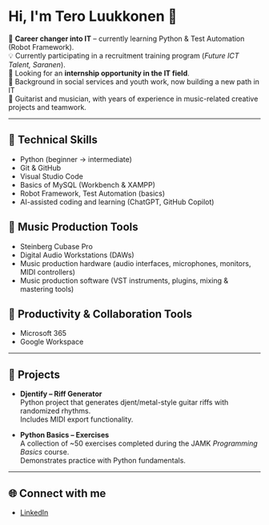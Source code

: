 # Hi, I'm Tero Luukkonen 👋

🎯 **Career changer into IT** – currently learning Python & Test Automation (Robot Framework).  
💡 Currently participating in a recruitment training program (*Future ICT Talent, Saranen*).  
🔎 Looking for an **internship opportunity in the IT field**.  
🌱 Background in social services and youth work, now building a new path in IT  
🎸 Guitarist and musician, with years of experience in music-related creative projects and teamwork.  

---

## 🔧 Technical Skills
- Python (beginner → intermediate)  
- Git & GitHub  
- Visual Studio Code  
- Basics of MySQL (Workbench & XAMPP)  
- Robot Framework, Test Automation (basics)  
- AI-assisted coding and learning (ChatGPT, GitHub Copilot)

## 🎸 Music Production Tools  
- Steinberg Cubase Pro  
- Digital Audio Workstations (DAWs)  
- Music production hardware (audio interfaces, microphones, monitors, MIDI controllers)  
- Music production software (VST instruments, plugins, mixing & mastering tools)  

## 💼 Productivity & Collaboration Tools
- Microsoft 365  
- Google Workspace  

---

## 📂 Projects

- **Djentify – Riff Generator**  
  Python project that generates djent/metal-style guitar riffs with randomized rhythms.  
  Includes MIDI export functionality.  

- **Python Basics – Exercises**  
  A collection of ~50 exercises completed during the JAMK *Programming Basics* course.  
  Demonstrates practice with Python fundamentals.  

---

## 🌐 Connect with me
- <a href="https://www.linkedin.com/in/tero-luukkonen" target="_blank">LinkedIn</a>
